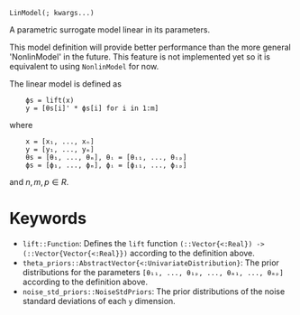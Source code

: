 ```
LinModel(; kwargs...)
```

A parametric surrogate model linear in its parameters.

This model definition will provide better performance than the more general 'NonlinModel' in the future. This feature is not implemented yet so it is equivalent to using `NonlinModel` for now.

The linear model is defined as

```
    ϕs = lift(x)
    y = [θs[i]' * ϕs[i] for i in 1:m]
```

where

```
    x = [x₁, ..., xₙ]
    y = [y₁, ..., yₘ]
    θs = [θ₁, ..., θₘ], θᵢ = [θᵢ₁, ..., θᵢₚ]
    ϕs = [ϕ₁, ..., ϕₘ], ϕᵢ = [ϕᵢ₁, ..., ϕᵢₚ]
```

and $n, m, p ∈ R$.

# Keywords

  * `lift::Function`: Defines the `lift` function `(::Vector{<:Real}) -> (::Vector{Vector{<:Real}})`       according to the definition above.
  * `theta_priors::AbstractVector{<:UnivariateDistribution}`: The prior distributions for       the parameters `[θ₁₁, ..., θ₁ₚ, ..., θₘ₁, ..., θₘₚ]` according to the definition above.
  * `noise_std_priors::NoiseStdPriors`: The prior distributions       of the noise standard deviations of each `y` dimension.
